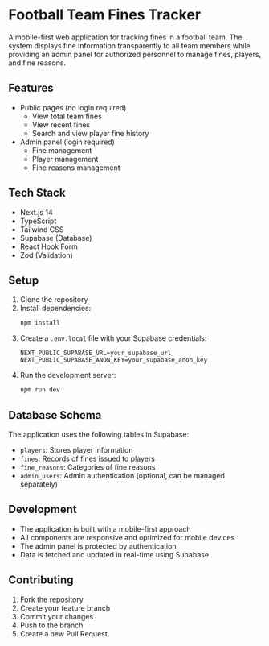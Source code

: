 # Football Team Fines Tracker

A mobile-first web application for tracking fines in a football team. The system displays fine information transparently to all team members while providing an admin panel for authorized personnel to manage fines, players, and fine reasons.

## Features

- Public pages (no login required)
  - View total team fines
  - View recent fines
  - Search and view player fine history
- Admin panel (login required)
  - Fine management
  - Player management
  - Fine reasons management

## Tech Stack

- Next.js 14
- TypeScript
- Tailwind CSS
- Supabase (Database)
- React Hook Form
- Zod (Validation)

## Setup

1. Clone the repository
2. Install dependencies:
   ```bash
   npm install
   ```
3. Create a `.env.local` file with your Supabase credentials:
   ```
   NEXT_PUBLIC_SUPABASE_URL=your_supabase_url
   NEXT_PUBLIC_SUPABASE_ANON_KEY=your_supabase_anon_key
   ```
4. Run the development server:
   ```bash
   npm run dev
   ```

## Database Schema

The application uses the following tables in Supabase:

- `players`: Stores player information
- `fines`: Records of fines issued to players
- `fine_reasons`: Categories of fine reasons
- `admin_users`: Admin authentication (optional, can be managed separately)

## Development

- The application is built with a mobile-first approach
- All components are responsive and optimized for mobile devices
- The admin panel is protected by authentication
- Data is fetched and updated in real-time using Supabase

## Contributing

1. Fork the repository
2. Create your feature branch
3. Commit your changes
4. Push to the branch
5. Create a new Pull Request 